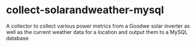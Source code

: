 # collect-solarandweather-mysql
A collector to collect various power metrics from a Goodwe solar inverter as well as the current weather data for a location and output them to a MySQL database
